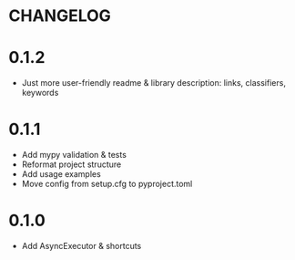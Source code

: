 # CHANGELOG

# 0.1.2
- Just more user-friendly readme & library description: links, classifiers, keywords

# 0.1.1
- Add mypy validation & tests
- Reformat project structure
- Add usage examples
- Move config from setup.cfg to pyproject.toml

# 0.1.0
- Add AsyncExecutor & shortcuts
